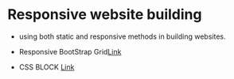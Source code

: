 # Responsive website building
- using both static and responsive methods in building websites.

- Responsive BootStrap Grid[Link](https://github.com/gowthamdongari/Full-stack-boot-camp/tree/master/Responsive-web-design/1.Resp-bootstrap-grid)

- CSS BLOCK [Link](https://github.com/gowthamdongari/Full-stack-boot-camp/tree/master/Responsive-web-design/2.Css-bloc)